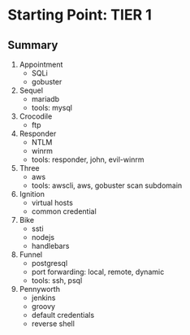 # Starting Point: TIER 1

## Summary

1. Appointment
    - SQLi
    - gobuster
2. Sequel
    - mariadb
    - tools: mysql
3. Crocodile
    - ftp
4. Responder
    - NTLM
    - winrm
    - tools: responder, john, evil-winrm
5. Three
    - aws
    - tools: awscli, aws, gobuster scan subdomain
6. Ignition
    - virtual hosts
    - common credential
7. Bike
    - ssti
    - nodejs
    - handlebars
8. Funnel
    - postgresql
    - port forwarding: local, remote, dynamic
    - tools: ssh, psql
9. Pennyworth
    - jenkins
    - groovy
    - default credentials
    - reverse shell
